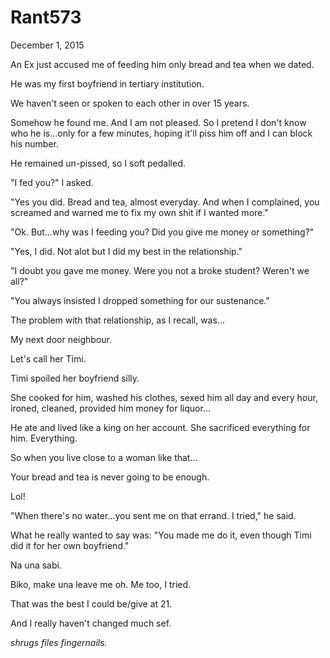 # Rant573


December 1, 2015

An Ex just accused me of feeding him only bread and tea when we dated.

He was my first boyfriend in tertiary institution. 

We haven't seen or spoken to each other in over 15 years. 

Somehow he found me. And I am not pleased. So I pretend I don't know who he is...only for a few minutes, hoping it'll piss him off and I can block his number.

He remained un-pissed, so I soft pedalled.

"I fed you?" I asked. 

"Yes you did. Bread and tea, almost everyday. And when I complained, you screamed and warned me to fix my own shit if I wanted more."

"Ok. But...why was I feeding you? Did you give me money or something?"

"Yes, I did. Not alot but I did my best in the relationship."

"I doubt you gave me money. Were you not a broke student? Weren't we all?"

"You always insisted I dropped something for our sustenance."

The problem with that relationship, as I recall, was...

My next door neighbour.

Let's call her Timi.

Timi spoiled her boyfriend silly.

She cooked for him, washed his clothes, sexed him all day and every hour, ironed, cleaned, provided him money for liquor...

He ate and lived like a king on her account. She sacrificed everything for him. Everything.

So when you live close to a woman like that...

Your bread and tea is never going to be enough. 

Lol!

"When there's no water...you sent me on that errand. I tried," he said.

What he really wanted to say was: "You made me do it, even though Timi did it for her own boyfriend."

Na una sabi.

Biko, make una leave me oh. Me too, I tried.

That was the best I could be/give at 21.

And I really haven't changed much sef.

*shrugs* *files fingernails.*